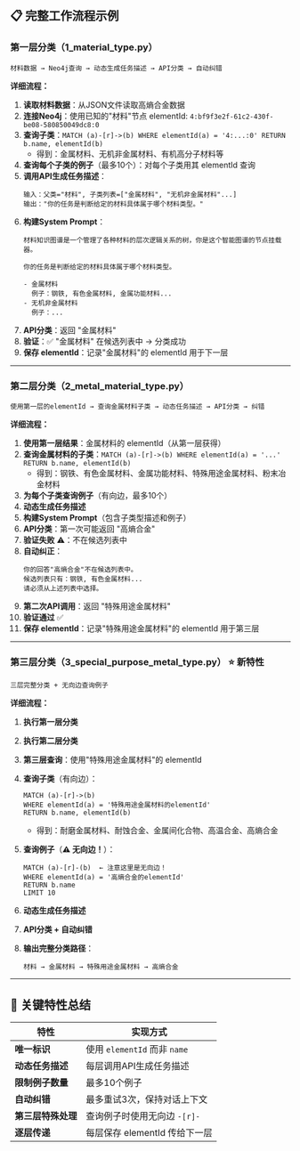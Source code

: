 ## 📋 完整工作流程示例

### **第一层分类（1_material_type.py）**

```
材料数据 → Neo4j查询 → 动态生成任务描述 → API分类 → 自动纠错
```

**详细流程：**
1. **读取材料数据**：从JSON文件读取高熵合金数据
2. **连接Neo4j**：使用已知的"材料"节点 elementId: `4:bf9f3e2f-61c2-430f-be08-580850049dc8:0`
3. **查询子类**：`MATCH (a)-[r]->(b) WHERE elementId(a) = '4:...:0' RETURN b.name, elementId(b)`
   - 得到：金属材料、无机非金属材料、有机高分子材料等
4. **查询每个子类的例子**（最多10个）：对每个子类用其 elementId 查询
5. **调用API生成任务描述**：
   ```
   输入：父类="材料", 子类列表=["金属材料", "无机非金属材料"...]
   输出："你的任务是判断给定的材料具体属于哪个材料类型。"
   ```
6. **构建System Prompt**：
   ```
   材料知识图谱是一个管理了各种材料的层次逻辑关系的树，你是这个智能图谱的节点挂载器。
   
   你的任务是判断给定的材料具体属于哪个材料类型。
   
   - 金属材料
     例子：钢铁, 有色金属材料, 金属功能材料...
   - 无机非金属材料
     例子：...
   ```
7. **API分类**：返回 "金属材料"
8. **验证**：✅ "金属材料" 在候选列表中 → 分类成功
9. **保存 elementId**：记录"金属材料"的 elementId 用于下一层

---

### **第二层分类（2_metal_material_type.py）**

```
使用第一层的elementId → 查询金属材料子类 → 动态任务描述 → API分类 → 纠错
```

**详细流程：**
1. **使用第一层结果**：金属材料的 elementId（从第一层获得）
2. **查询金属材料的子类**：`MATCH (a)-[r]->(b) WHERE elementId(a) = '...' RETURN b.name, elementId(b)`
   - 得到：钢铁、有色金属材料、金属功能材料、特殊用途金属材料、粉末冶金材料
3. **为每个子类查询例子**（有向边，最多10个）
4. **动态生成任务描述**
5. **构建System Prompt**（包含子类型描述和例子）
6. **API分类**：第一次可能返回 "高熵合金"
7. **验证失败** ⚠️：不在候选列表中
8. **自动纠正**：
   ```
   你的回答"高熵合金"不在候选列表中。
   候选列表只有：钢铁, 有色金属材料...
   请必须从上述列表中选择。
   ```
9. **第二次API调用**：返回 "特殊用途金属材料"
10. **验证通过** ✅
11. **保存 elementId**：记录"特殊用途金属材料"的 elementId 用于第三层

---

### **第三层分类（3_special_purpose_metal_type.py）** ⭐ 新特性

```
三层完整分类 + 无向边查询例子
```

**详细流程：**
1. **执行第一层分类**
2. **执行第二层分类**
3. **第三层查询**：使用"特殊用途金属材料"的 elementId
4. **查询子类**（有向边）：
   ```cypher
   MATCH (a)-[r]->(b)
   WHERE elementId(a) = '特殊用途金属材料的elementId'
   RETURN b.name, elementId(b)
   ```
   - 得到：耐磨金属材料、耐蚀合金、金属间化合物、高温合金、高熵合金
   
5. **查询例子**（**⚠️ 无向边！**）：
   ```cypher
   MATCH (a)-[r]-(b)  ← 注意这里是无向边！
   WHERE elementId(a) = '高熵合金的elementId'
   RETURN b.name
   LIMIT 10
   ```
   
6. **动态生成任务描述**
7. **API分类 + 自动纠错**
8. **输出完整分类路径**：
   ```
   材料 → 金属材料 → 特殊用途金属材料 → 高熵合金
   ```

---

## 🔑 关键特性总结

| 特性 | 实现方式 |
|------|---------|
| **唯一标识** | 使用 `elementId` 而非 `name` |
| **动态任务描述** | 每层调用API生成任务描述 |
| **限制例子数量** | 最多10个例子 |
| **自动纠错** | 最多重试3次，保持对话上下文 |
| **第三层特殊处理** | 查询例子时使用无向边 `-[r]-` |
| **逐层传递** | 每层保存 elementId 传给下一层 |